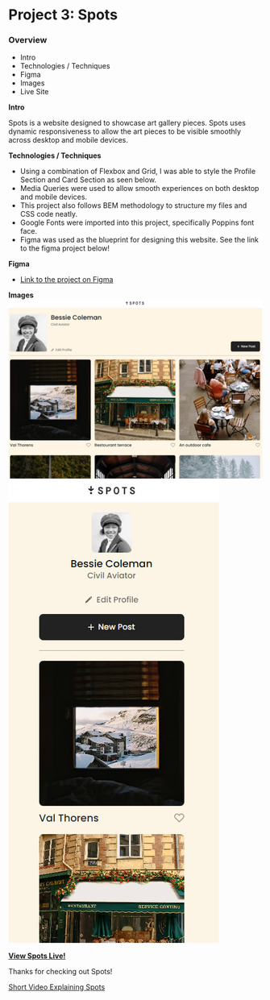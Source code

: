 # Project 3: Spots

### Overview  

* Intro
* Technologies / Techniques  
* Figma  
* Images
* Live Site
  
**Intro**
  
Spots is a website designed to showcase art gallery pieces. Spots uses dynamic responsiveness to allow the art pieces to be visible smoothly across desktop and mobile devices.

**Technologies / Techniques**

* Using a combination of Flexbox and Grid, I was able to style the Profile Section and Card Section as seen below. 
* Media Queries were used to allow smooth experiences on both desktop and mobile devices.
* This project also follows BEM methodology to structure my files and CSS code neatly. 
* Google Fonts were imported into this project, specifically Poppins font face.
* Figma was used as the blueprint for designing this website. See the link to the figma project below!
  
**Figma**  
  
* [Link to the project on Figma](https://www.figma.com/file/BBNm2bC3lj8QQMHlnqRsga/Sprint-3-Project-%E2%80%94-Spots?type=design&node-id=2%3A60&mode=design&t=afgNFybdorZO6cQo-1)
  
**Images**  
![Desktop View](./src/images/spots-desktop-view.jpg)
![Mobile View](./src/images/spots-mobile-view.jpg)
  
**[View Spots Live!](https://mofesdo.github.io/se_project_spots/)**

Thanks for checking out Spots!

[Short Video Explaining Spots](https://drive.google.com/file/d/1wSu62cfxa0K8ZcLM2LhbFp0pniUaHRMj/view?usp=sharing)
